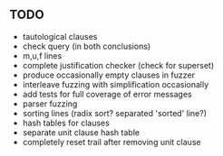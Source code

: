 TODO
----

- tautological clauses
- check query (in both conclusions)
- m,u,f lines
- complete justification checker (check for superset)
- produce occasionally empty clauses in fuzzer
- interleave fuzzing with simplification occasionally
- add tests for full coverage of error messages
- parser fuzzing
- sorting lines (radix sort? separated 'sorted' line?)
- hash tables for clauses
- separate unit clause hash table
- completely reset trail after removing unit clause

